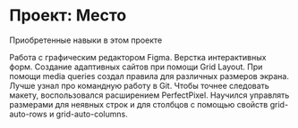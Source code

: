 # Проект: Место

Приобретенные навыки в этом проекте

Работа с графическим редактором Figma.
Верстка интерактивных форм.
Создание адаптивных сайтов при помощи Grid Layout.
При помощи media queries создал правила для различных размеров экрана.
Лучше узнал про командную работу в Git.
Чтобы точнее следовать макету, воспользовался расширением PerfectPixel.
Научился управлять размерами для неявных строк и для столбцов с помощью свойств grid-auto-rows и grid-auto-columns.




